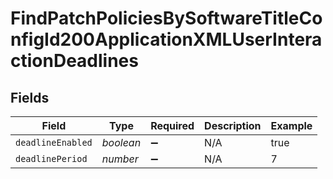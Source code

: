 # FindPatchPoliciesBySoftwareTitleConfigId200ApplicationXMLUserInteractionDeadlines


## Fields

| Field              | Type               | Required           | Description        | Example            |
| ------------------ | ------------------ | ------------------ | ------------------ | ------------------ |
| `deadlineEnabled`  | *boolean*          | :heavy_minus_sign: | N/A                | true               |
| `deadlinePeriod`   | *number*           | :heavy_minus_sign: | N/A                | 7                  |